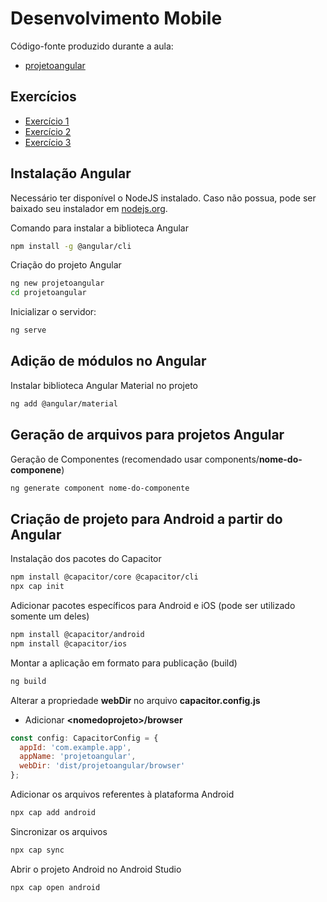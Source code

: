 # Desenvolvimento Mobile

Código-fonte produzido durante a aula:

- [projetoangular](projetoangular)

## Exercícios

- [Exercício 1](exercicio1.md)
- [Exercício 2](exercicio2.md)
- [Exercício 3](exercicio3.md)

## Instalação Angular

Necessário ter disponível o NodeJS instalado. Caso não possua, pode ser baixado seu instalador em [nodejs.org](https://nodejs.org).

Comando para instalar a biblioteca Angular

```bash
npm install -g @angular/cli
```

Criação do projeto Angular

```bash
ng new projetoangular
cd projetoangular
```

Inicializar o servidor: 

```bash
ng serve
```

## Adição de módulos no Angular

Instalar biblioteca Angular Material no projeto

```bash
ng add @angular/material
```

## Geração de arquivos para projetos Angular

Geração de Componentes (recomendado usar components/**nome-do-componene**)

```bash
ng generate component nome-do-componente
```

## Criação de projeto para Android a partir do Angular

Instalação dos pacotes do Capacitor

```bash
npm install @capacitor/core @capacitor/cli
npx cap init
```

Adicionar pacotes específicos para Android e iOS (pode ser utilizado somente um deles)

```bash
npm install @capacitor/android
npm install @capacitor/ios
```

Montar a aplicação em formato para publicação (build)

```bash
ng build
```

Alterar a propriedade **webDir** no arquivo **capacitor.config.js**

- Adicionar **\<nomedoprojeto\>/browser**

```javascript
const config: CapacitorConfig = {
  appId: 'com.example.app',
  appName: 'projetoangular',
  webDir: 'dist/projetoangular/browser'
};
```

Adicionar os arquivos referentes à plataforma Android

```bash
npx cap add android
```

Sincronizar os arquivos

```bash
npx cap sync
```

Abrir o projeto Android no Android Studio

```bash
npx cap open android 
```
